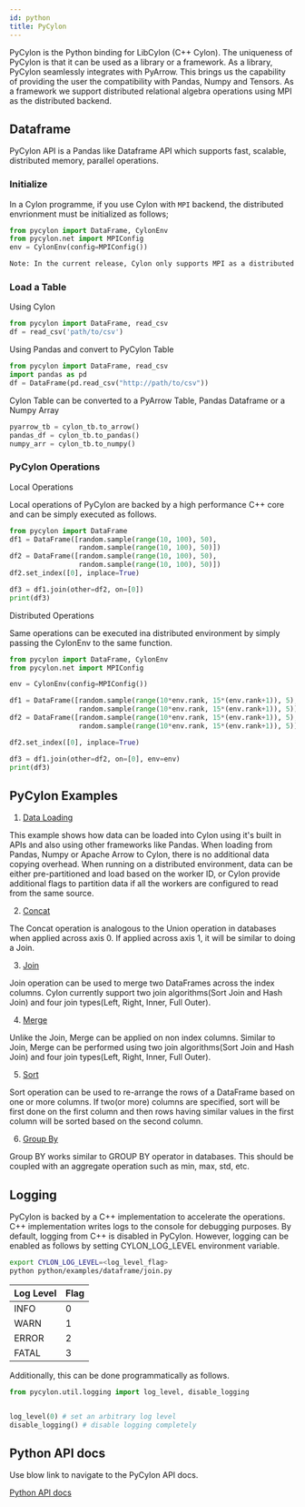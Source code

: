 ```yaml
---
id: python
title: PyCylon
---
```


PyCylon is the Python binding for LibCylon (C++ Cylon). The uniqueness of PyCylon
is that it can be used as a library or a framework. As a library, PyCylon seamlessly
integrates with PyArrow. This brings us the capability of providing the user the
compatibility with Pandas, Numpy and Tensors. As a framework we support distributed
relational algebra operations using MPI as the distributed backend.

## Dataframe

PyCylon API is a Pandas like Dataframe API which supports fast, scalable, distributed memory, parallel operations.

### Initialize

In a Cylon programme, if you use Cylon with `MPI` backend, the distributed envrionment
must be initialized as follows;

```python
from pycylon import DataFrame, CylonEnv
from pycylon.net import MPIConfig
env = CylonEnv(config=MPIConfig())
```

```txt
Note: In the current release, Cylon only supports MPI as a distributed backend
```

### Load a Table

Using Cylon

```python
from pycylon import DataFrame, read_csv
df = read_csv('path/to/csv')
```

Using Pandas and convert to PyCylon Table

```python
from pycylon import DataFrame, read_csv
import pandas as pd
df = DataFrame(pd.read_csv("http://path/to/csv"))
```

Cylon Table can be converted to a PyArrow Table, Pandas Dataframe or a Numpy Array

```python
pyarrow_tb = cylon_tb.to_arrow()
pandas_df = cylon_tb.to_pandas()
numpy_arr = cylon_tb.to_numpy()
```

### PyCylon Operations

Local Operations

Local operations of PyCylon are backed by a high performance C++ core and
can be simply executed as follows.

```python
from pycylon import DataFrame
df1 = DataFrame([random.sample(range(10, 100), 50),
                 random.sample(range(10, 100), 50)])
df2 = DataFrame([random.sample(range(10, 100), 50),
                 random.sample(range(10, 100), 50)])
df2.set_index([0], inplace=True)

df3 = df1.join(other=df2, on=[0])
print(df3)
```

Distributed Operations

Same operations can be executed ina distributed environment
by simply passing the CylonEnv to the same function.

```python
from pycylon import DataFrame, CylonEnv
from pycylon.net import MPIConfig

env = CylonEnv(config=MPIConfig())

df1 = DataFrame([random.sample(range(10*env.rank, 15*(env.rank+1)), 5),
                 random.sample(range(10*env.rank, 15*(env.rank+1)), 5)])
df2 = DataFrame([random.sample(range(10*env.rank, 15*(env.rank+1)), 5),
                 random.sample(range(10*env.rank, 15*(env.rank+1)), 5)])

df2.set_index([0], inplace=True)

df3 = df1.join(other=df2, on=[0], env=env)
print(df3)
```

## PyCylon Examples

1. [Data Loading](https://github.com/cylondata/cylon/blob/master/python/examples/dataframe/data_loading.py)

This example shows how data can be loaded into Cylon using it's built in APIs and also using other frameworks like Pandas.
When loading from Pandas, Numpy or Apache Arrow to Cylon, there is no additional data copying overhead. When running on
a distributed environment, data can be either pre-partitioned and load based on the worker ID, or Cylon provide additional flags
to partition data if all the workers are configured to read from the same source.

2. [Concat](https://github.com/cylondata/cylon/blob/master/python/examples/dataframe/concat.py)

The Concat operation is analogous to the Union operation in databases when applied across axis 0. 
If applied across axis 1, it will be similar to doing a Join.

3. [Join](https://github.com/cylondata/cylon/blob/master/python/examples/dataframe/join.py)

Join operation can be used to merge two DataFrames across the index columns. Cylon currently support two join algorithms(Sort Join and Hash Join)
and four join types(Left, Right, Inner, Full Outer).


4. [Merge](https://github.com/cylondata/cylon/blob/master/python/examples/dataframe/merge.py)

Unlike the Join, Merge can be applied on non index columns. Similar to Join, Merge can be performed using two join algorithms(Sort Join and Hash Join)
and four join types(Left, Right, Inner, Full Outer).

5. [Sort](https://github.com/cylondata/cylon/blob/master/python/examples/dataframe/sort.py)

Sort operation can be used to re-arrange the rows of a DataFrame based on one or more columns. If two(or more) columns are specified,
sort will be first done on the first column and then rows having similar values in the first column will be sorted based on the second column.

6. [Group By](https://github.com/cylondata/cylon/blob/master/python/examples/dataframe/groupby.py)

Group BY works similar to GROUP BY operator in databases. This should be coupled with an aggregate operation such as min, max, std, etc.

## Logging

PyCylon is backed by a C++ implementation to accelerate the operations. C++ implementation writes logs to the console for debugging purposes.
By default, logging from C++ is disabled in PyCylon. However, logging can be enabled as follows by setting CYLON_LOG_LEVEL environment variable.

```bash
export CYLON_LOG_LEVEL=<log_level_flag>
python python/examples/dataframe/join.py
```

| Log Level | Flag |
| --------- | ---- |
| INFO      | 0    |
| WARN      | 1    |
| ERROR     | 2    |
| FATAL     | 3    |

Additionally, this can be done programmatically as follows.

```python
from pycylon.util.logging import log_level, disable_logging


log_level(0) # set an arbitrary log level
disable_logging() # disable logging completely
```

## Python API docs

Use blow link to navigate to the PyCylon API docs.

<a href="/pydocs/frame.html">Python API docs</a>
